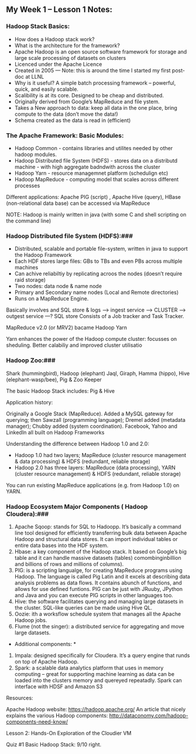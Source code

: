 ## My Week 1 – Lesson 1  Notes: ##

### Hadoop Stack Basics: ###

* How does a Hadoop stack work?
* What is the architecture for the framework?
* Apache Hadoop is an open source software framework for storage and large scale processing of datasets on clusters
* Licenced under the Apache Licence
* Created in 2005 — Note: this is around the time I started my first post-doc at LLNL
* Why is it useful? A simple batch processing framework – powerful, quick, and easily scalable.
* Scalibility is at its core. Designed to be cheap and distributed.
* Originally derived from Google’s MapReduce and file ystem.
* Takes a New approach to data: keep all data in the one place, bring compute to the data (don’t move the data!)
* Schema created as the data is read in (efficient)

### The Apache Framework: Basic Modules: ###

* Hadoop Common - contains libraries and utilites needed by other hadoop modules.
* Hadoop Distributed file System (HDFS) - stores data on a distributd machine - with high aggregate badndwith across the cluster
* Hadoop Yarn - resource managemnet platform (schedulign etc)
* Hadoop MapReduce - computing model that scales across different processes

Different applications: Apache PIG (script) , Apache Hive (query), HBase (non-relational data base) can be accessed via MapReduce

NOTE: Hadoop is mainly written in java (with some C and shell scripting on the command line)

### Hadoop Distributed file System (HDFS):###

* Distributed, scalable and portable file-system, written in java to support the Hadoop Framework
* Each HDF stores large files: GBs to TBs and even PBs across multiple machines
* Can achive reliabiltiy by replicating acroos the nodes (doesn’t require raid storage)
* Two nodes: data node &  name node
* Primary and Secondary name nodes (Local and Remote directories)
* Runs on a MapReduce Engine.

Basically involves and SQL store & logs —> ingest service —> CLUSTER —> outgest service  —? SQL store
Consists of a Job tracker and Task Tracker.

MapReduce v2.0 (or MRV2) bacame Hadoop Yarn

Yarn enhances the power of the Hadoop compute cluster: focusses on sheduling. Better calabiliy and improved cluster utilisatio

### Hadoop Zoo:###

Shark (hummingbird), Hadoop (elephant) Jaql, Giraph, Hamma (hippo), Hive (elephant-wasp/bee), Pig & Zoo Keeper

The basic Hadoop Stack includes: Pig & Hive

Application history:

Originally a Google Stack (MapReduce). Added a MySQL gateway for querying; then Sawzall (programming language); Dremel added (metadata manager); Chubby added (system coordination). Facebook, Yahoo and LinkedIn all built on Hadoop Frameworks

Understanding the difference between Hadoop 1.0 and 2.0:

* Hadoop 1.0 had two layers;  MapReduce (cluster resource management & data processing)  & HDFS (redundant, reliable storage)
* Hadoop 2.0 has three layers:  MapReduce (data processing), YARN (cluster resource management) & HDFS (redundant, reliable storage)

You can run existing MapReduce applications (e.g. from Hadoop 1.0) on YARN.


### Hadoop Ecosystem Major Components ( Hadoop Cloudera):###


1. Apache Sqoop: stands for  SQL to Hadoopp. It’s  basically a command line tool designed for efficiently transferring bulk data between Apache Hadoop and structural data stores. It can import individual tables or entire data bases into the HDF system.
2. Hbase: a key component of the Hadoop stack. It based on Google’s big table and it can handle massive datasets (tables) comombinginbillion and billions of rows and millions of columns).
3. PIG: is a scripting langualge, for creating MapReduce programs using Hadoop. The language is called Pig Latin and it excels at describing data analysis problems as data flows. It contains abunch of functions, and allows for use defined funtions. PIG can be just with JRuuby, JPython and Java and you can execute PIG scripts in other languages too.
4. Hive: the software facilitates querying and managing large datasets in the cluster. SQL-like queries can be made using Hive QL.
5. Oozie: ith a worksflow schedule system that manages all the Apache Hadoop jobs.
6. Flume (not the singer): a distributed service for aggregating and move large datasets.

* Additional components: *

1.  Impala: designed specifically for Cloudera. It’s a query engine that runds on top of Apache Hadoop.
2. Spark: a scalable data analytics platform that uses in memory computing – great for supporting machine learning as data can be loaded into the clusters memory and quereyed repeatadly. Spark can interface with HDSF and  Amazon S3

Resources:

Apache Hadoop website:  https://hadoop.apache.org/
An article that nicely explains the various Hadoop components: http://dataconomy.com/hadoop-components-need-know/


Lesson 2: Hands-On Exploration of the Cloudier VM

Quiz #1 Basic Hadoop Stack: 9/10 right.


